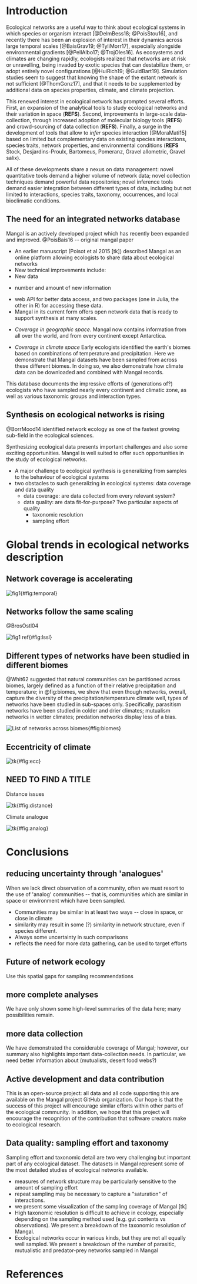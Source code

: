 # Introduction

Ecological networks are a useful way to think about ecological systems in
which species or organism interact [@DelmBess18; @PoisStou16], and recently
there has been an explosion of interest in their dynamics across large
temporal scales [@BaisGrav19; @TyliMorr17], especially alongside environmental
gradients [@PellAlbo17; @TrojOles16]. As ecosystems and climates are changing
rapidly, ecologists realized that networks are at risk or unravelling, being
invaded by exotic species that can destabilize them, or adopt entirely novel
configurations [@HuiRich19; @GuidBart19]. Simulation studies seem to suggest
that knowing the shape of the extant network is not sufficient [@ThomGonz17],
and that it needs to be supplemented by additional data on species properties,
climate, and climate projection.

This renewed interest in ecological network has prompted several
efforts. First, an expansion of the analytical tools to study ecological
networks and their variation in space (**REFS**). Second, improvements in
large-scale data-collection, through increased adoption of molecular biology
tools (**REFS**) and crowd-sourcing of data collection (**REFS**). Finally,
a surge in the development of tools that allow to *infer* species interaction
[@MoraMati15] based on limited but complementary data on existing species
interactions, species traits, network properties, and environmental conditions
(**REFS** Stock, Desjardins-Proulx, Bartomeus, Pomeranz, Gravel allometric,
Gravel salix).

All of these developments share a nexus on data management: novel quantitative
tools demand a higher volume of network data; novel collection techniques
demand powerful data repositories; novel inference tools demand easier
integration between different types of data, including but not limited to
interactions, species traits, taxonomy, occurrences, and local bioclimatic
conditions.

## The need for an integrated networks database

Mangal is an actively developed project which has recently been expanded
and improved. @PoisBais16 -- original mangal paper

* An earlier manuscript (Poisot et al 2015 [tk]) described Mangal as an online platform allowing ecologists to share data about ecological networks
* New technical improvements include:
* New data
- number and amount of new information
* web API for better data access, and two packages (one in Julia, the other in R) for accessing these data.
* Mangal in its current form offers open network data that is ready to support synthesis at many scales.

<!-- I don't think these would literally be a numbered list but it might be a start -->
* _Coverage in geographic space._ Mangal now contains information from all over the world, and from every continent except Antarctica. <!-- map from vignette -->

* _Coverage in climate space_ Early ecologists identified the earth's biomes based on combinations of temperature and precipitation. Here we demonstrate that Mangal datasets have been sampled from across these different biomes. In doing so, we also demonstrate how climate data can be downloaded and combined with Mangal records. <!-- Whittaker biome plot -->

This database documents the impressive efforts of (generations of?) ecologists
who have sampled nearly every continent and climatic zone, as well as various
taxonomic groups and interaction types.

## Synthesis on ecological networks is rising

@BorrMood14 identified network ecology as one of the fastest growing sub-field in the ecological sciences.

Synthesizing ecological data presents important challenges and also some
exciting opportunities. Mangal is well suited to offer such opportunities
in the study of ecological networks.

* A major challenge to ecological synthesis is generalizing from samples to the behaviour of ecological systems
* two obstacles to such generalizing in ecological systems: data coverage and data quality
  - data coverage: are data collected from every relevant system?
  - data quality: are data fit-for-purpose? Two particular aspects of quality
    - taxonomic resolution
    - sampling effort


# Global trends in ecological networks description

## Network coverage is accelerating

![fig1](figures/figure_01_a.png){#fig:temporal}

## Networks follow the same scaling

@BrosOstl04 

![fig1 ref](figures/figure_01_b.png){#fig:lssl}

## Different types of networks have been studied in different biomes

@Whit62 suggested that natural communities can be partitioned across
biomes, largely defined as a function of their relative precipitation and
temperature; in @fig:biomes, we show that even though networks, overall,
capture the diversity of the precipitation/temperature climate well, types
of networks have been studied in sub-spaces only. Specifically, parasitism
networks have been studied in colder and drier climates; mutualism networks
in wetter climates; predation networks display less of a bias.

![List of networks across biomes](figures/figure_02.png){#fig:biomes}

## Eccentricity of climate 

![tk](figures/figure_05_b.png){#fig:ecc}

## NEED TO FIND A TITLE

Distance issues

![tk](figures/figure_03_a.png){#fig:distance}

Climate analogue 

![tk](figures/figure_03_b.png){#fig:analog}

# Conclusions

## reducing uncertainty through 'analogues'

When we lack direct observation of a community, often we must resort to the
use of 'analog' communities -- that is, communities which are similar in
space or environment which have been sampled.

* Communities may be similar in at least two ways -- close in space, or close in climate
* similarity may result in some (?) similarity in network structure, even if species different.
* Always some uncertainty in such comparisons
* reflects the need for more data gathering, can be used to target efforts


## Future of network ecology


Use this spatial gaps for sampling recommendations

## more complete analyses
We have only shown some high-level summaries of the data here; many possibilities remain.

## more data collection
We have demonstrated the considerable coverage of Mangal; however, our summary also highlights important data-collection needs. In particular, we need better information about (mutualists, desert food webs?)

## Active development and data contribution
This is an open-source project: all data and all code supporting this are available on the Mangal project GitHub organization. Our hope is that the success of this project will encourage similar efforts within other parts of the ecological community.
In addition, we hope that this project will encourage the recognition of the contribution that software creators make to ecological research.

## Data quality: sampling effort and taxonomy

Sampling effort and taxonomic detail are two very challenging but important part of any ecological dataset. The datasets in Mangal represent some of the most detailed studies of ecological networks available.
* measures of network structure may be particularly sensitive to the amount of sampling effort
* repeat sampling may be necessary to capture a "saturation" of interactions.
* we present some visualization of the sampling coverage of Mangal [tk]
* High taxonomic resolution is difficult to achieve in ecology, especially depending on the sampling method used (e.g. gut contents vs observations). We present a breakdown of the taxonomic resolution of Mangal.
* Ecological networks occur in various kinds, but they are not all equally well sampled. We present a breakdown of the number of parasitic, mutualistic and predator-prey networks sampled in Mangal
<!-- perhaps this could be a 3-panel figure -->

# References
